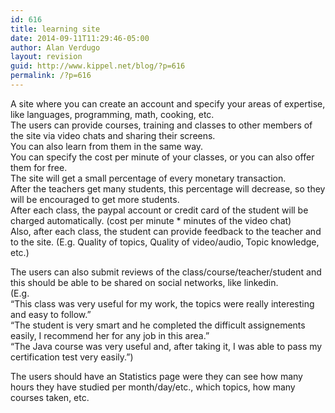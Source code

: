 ```yaml
---
id: 616
title: learning site
date: 2014-09-11T11:29:46-05:00
author: Alan Verdugo
layout: revision
guid: http://www.kippel.net/blog/?p=616
permalink: /?p=616
---
```

A site where you can create an account and specify your areas of expertise, like languages, programming, math, cooking, etc.  
The users can provide courses, training and classes to other members of the site via video chats and sharing their screens.  
You can also learn from them in the same way.  
You can specify the cost per minute of your classes, or you can also offer them for free.  
The site will get a small percentage of every monetary transaction.  
After the teachers get many students, this percentage will decrease, so they will be encouraged to get more students.  
After each class, the paypal account or credit card of the student will be charged automatically. (cost per minute * minutes of the video chat)  
Also, after each class, the student can provide feedback to the teacher and to the site. (E.g. Quality of topics, Quality of video/audio, Topic knowledge, etc.)

The users can also submit reviews of the class/course/teacher/student and this should be able to be shared on social networks, like linkedin.  
(E.g.  
&#8220;This class was very useful for my work, the topics were really interesting and easy to follow.&#8221;  
&#8220;The student is very smart and he completed the difficult assignements easily, I recommend her for any job in this area.&#8221;  
&#8220;The Java course was very useful and, after taking it, I was able to pass my certification test very easily.&#8221;)

The users should have an Statistics page were they can see how many hours they have studied per month/day/etc., which topics, how many courses taken, etc.